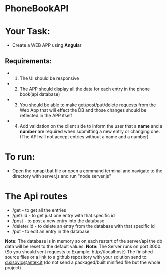 # PhoneBookAPI

# Your Task:
* Create a WEB APP using **Angular**

## Requirements:
* 1. The UI should be responsive
* 2. The APP should display all the data for each entry in the phone book(api database)
* 3. You should be able to make get/post/put/delete requests from the Web App that will effect the DB and those changes should be reflected in the APP itself
* 4. Add validation on the client side to inform the user that a **name** and a **number** are required when submitting a new entry or changing one.(The API will not accept entries without a name and a number)

# To run:
*   Open the runapi.bat file or open a command terminal and navigate to the directory with server.js and run "node server.js"

# The Api routes
*   /get - to get all the entries
*   /get/:id - to get just one entry with that specific id
*   /post - to post a new entry into the database
*   /delete/:id - to delete an entry from the database with that specific id 
*   /put - to edit an entry in the database

**Note:** The database is in memory so on each restart of the server/api the db data will be reset to the default values.
**Note:** The Server runs on port 3000. (So you should sent requests to Example: http://localhost:)
The finished source files or a link to a github repository with your solution send to: d.sisovic@antek.it (do not send a packaged/built minified file but the whole project)